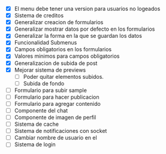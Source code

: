 - [x] El menu debe tener una version para usuarios no logeados
- [x] Sistema de creditos
- [x] Generalizar creacion de formularios
- [x] Generalizar mostrar datos por defecto en los formularios
- [x] Generalizar la forma en la que se guardan los datos 
- [x] Funcionalidad Submenus
- [x] Campos obligatorios en los formularios
- [x] Valores minimos para campos obligatorios
- [x] Generalizacion de subida de post
- [x] Mejorar sistema de previews
    - [ ] Poder quitar elementos subidos.
    - [ ] Subida de fondo
- [ ] Formulario para subir sample
- [ ] Formulario para hacer publicacion 
- [ ] Formulario para agregar contenido
- [ ] Componente del chat 
- [ ] Componente de imagen de perfil
- [ ] Sistema de cache
- [ ] Sistema de notificaciones con socket
- [ ] Cambiar nombre de usuario en el 
- [ ] Sistema de login